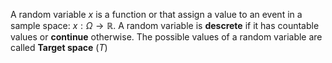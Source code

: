 A random variable $x$ is a function or that assign a value to an event in a sample space:
$x: \Omega \rightarrow \mathbb{R}$. A random variable is __descrete__ if it has countable values or __continue__ otherwise. The possible values of a random variable are called __Target space__  ($T$)
